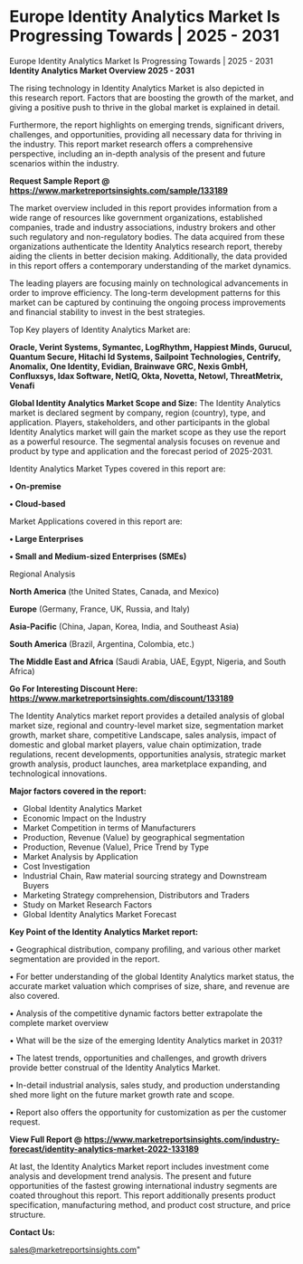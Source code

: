 # Europe Identity Analytics Market Is Progressing Towards | 2025 - 2031
Europe Identity Analytics Market Is Progressing Towards | 2025 - 2031
<Strong> Identity Analytics Market Overview 2025 - 2031</strong>

The rising technology in Identity Analytics Market is also depicted in this research report. Factors that are boosting the growth of the market, and giving a positive push to thrive in the global market is explained in detail.

Furthermore, the report highlights on emerging trends, significant drivers, challenges, and opportunities, providing all necessary data for thriving in the industry. This report market research offers a comprehensive perspective, including an in-depth analysis of the present and future scenarios within the industry.

<strong>Request Sample Report @ <a href=https://www.marketreportsinsights.com/sample/133189>https://www.marketreportsinsights.com/sample/133189</a></strong>

The market overview included in this report provides information from a wide range of resources like government organizations, established companies, trade and industry associations, industry brokers and other such regulatory and non-regulatory bodies. The data acquired from these organizations authenticate the Identity Analytics research report, thereby aiding the clients in better decision making. Additionally, the data provided in this report offers a contemporary understanding of the market dynamics.

The leading players are focusing mainly on technological advancements in order to improve efficiency. The long-term development patterns for this market can be captured by continuing the ongoing process improvements and financial stability to invest in the best strategies.

Top Key players of Identity Analytics Market are:

<strong>Oracle, Verint Systems, Symantec, LogRhythm, Happiest Minds, Gurucul, Quantum Secure, Hitachi Id Systems, Sailpoint Technologies, Centrify, Anomalix, One Identity, Evidian, Brainwave GRC, Nexis GmbH, Confluxsys, Idax Software, NetIQ, Okta, Novetta, Netowl, ThreatMetrix, Venafi</strong>

<strong><b>Global Identity Analytics Market Scope and Size:</b></strong>
The Identity Analytics market is declared segment by company, region (country), type, and application. Players, stakeholders, and other participants in the global Identity Analytics market will gain the market scope as they use the report as a powerful resource. The segmental analysis focuses on revenue and product by type and application and the forecast period of 2025-2031.

Identity Analytics Market Types covered in this report are:

<strong>• On-premise

• Cloud-based</strong>

Market Applications covered in this report are:

<strong>• Large Enterprises

• Small and Medium-sized Enterprises (SMEs)</strong> 

Regional Analysis

<strong>North America</strong> (the United States, Canada, and Mexico)

<strong>Europe</strong> (Germany, France, UK, Russia, and Italy)

<strong>Asia-Pacific</strong> (China, Japan, Korea, India, and Southeast Asia)

<strong>South America</strong> (Brazil, Argentina, Colombia, etc.)

<strong>The Middle East and Africa</strong> (Saudi Arabia, UAE, Egypt, Nigeria, and South Africa)

<strong>Go For Interesting Discount Here: <a href=https://www.marketreportsinsights.com/discount/133189>https://www.marketreportsinsights.com/discount/133189</a></strong>

The Identity Analytics market report provides a detailed analysis of global market size, regional and country-level market size, segmentation market growth, market share, competitive Landscape, sales analysis, impact of domestic and global market players, value chain optimization, trade regulations, recent developments, opportunities analysis, strategic market growth analysis, product launches, area marketplace expanding, and technological innovations.

<strong><b>Major factors covered in the report:</b></strong>
<ul>
  <li>Global Identity Analytics Market </li>
  <li>Economic Impact on the Industry</li>
  <li>Market Competition in terms of Manufacturers</li>
  <li>Production, Revenue (Value) by geographical segmentation</li>
  <li>Production, Revenue (Value), Price Trend by Type</li>
  <li>Market Analysis by Application</li>
  <li>Cost Investigation</li>
  <li>Industrial Chain, Raw material sourcing strategy and Downstream Buyers</li>
  <li>Marketing Strategy comprehension, Distributors and Traders</li>
  <li>Study on Market Research Factors</li>
  <li>Global Identity Analytics Market Forecast</li>
</ul>

<strong><b>Key Point of the Identity Analytics Market report:</b></strong>

• Geographical distribution, company profiling, and various other market segmentation are provided in the report.

• For better understanding of the global Identity Analytics market status, the accurate market valuation which comprises of size, share, and revenue are also covered.

• Analysis of the competitive dynamic factors better extrapolate the complete market overview

• What will be the size of the emerging Identity Analytics market in 2031?

• The latest trends, opportunities and challenges, and growth drivers provide better construal of the Identity Analytics Market.

• In-detail industrial analysis, sales study, and production understanding shed more light on the future market growth rate and scope.

• Report also offers the opportunity for customization as per the customer request.

<strong><b>View Full Report @ <a href=https://www.marketreportsinsights.com/industry-forecast/identity-analytics-market-2022-133189>https://www.marketreportsinsights.com/industry-forecast/identity-analytics-market-2022-133189</a></b></strong>


At last, the Identity Analytics Market report includes investment come analysis and development trend analysis. The present and future opportunities of the fastest growing international industry segments are coated throughout this report. This report additionally presents product specification, manufacturing method, and product cost structure, and price structure.

<strong>Contact Us:</strong>

sales@marketreportsinsights.com"
